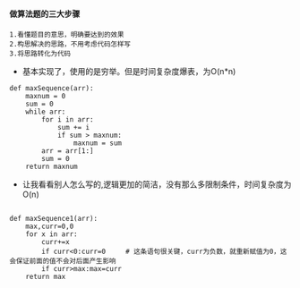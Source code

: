 #### 做算法题的三大步骤
    1.看懂题目的意思，明确要达到的效果
    2.构思解决的思路，不用考虑代码怎样写
    3.将思路转化为代码
- 基本实现了，使用的是穷举。但是时间复杂度爆表，为O(n*n)
```
def maxSequence(arr):
    maxnum = 0
    sum = 0
    while arr:
        for i in arr:
            sum += i
            if sum > maxnum:
                maxnum = sum
        arr = arr[1:]
        sum = 0
    return maxnum
```
- 让我看看别人怎么写的,逻辑更加的简洁，没有那么多限制条件，时间复杂度为O(n)
```

def maxSequence1(arr):
    max,curr=0,0
    for x in arr:
        curr+=x
        if curr<0:curr=0     # 这条语句很关键，curr为负数，就重新赋值为0，这会保证前面的值不会对后面产生影响
        if curr>max:max=curr
    return max
```
